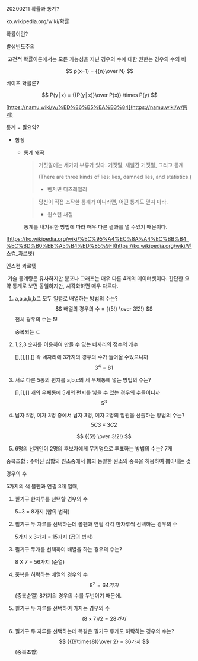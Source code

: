 20200211 확률과 통계?



ko.wikipedia.org/wiki/확률



확률이란?

발생빈도주의 

​	고전적 확률이론에서는 모든 가능성을 지닌 경우의 수에 대한 원한는 경우의 수의 비


$$
p(x=1) = {{n}\over N}
$$




베이즈 확률론?
	
$$
P(y│x) = {{P(y│x)}\over P(x)} \times P(y)
$$




[https://namu.wiki/w/%ED%86%B5%EA%B3%84](https://namu.wiki/w/통계)

통계 = 필요악?

- 함정 

  - 통계 왜곡

    > 거짓말에는 세가지 부류가 있다. 거짓말, 새빨간 거짓말, 그리고 통계
    >
    > (There are three kinds of lies: lies, damned lies, and statistics.)
    >
    > - 벤저민 디즈레일리

    >당신이 직접 조작한 통계가 아니라면, 어떤 통계도 믿지 마라.
    >
    >- 윈스턴 처칠

    통계를 내기위한 방법에 따라 매우 다른 결과를 낼 수있기 때문이다.





[https://ko.wikipedia.org/wiki/%EC%95%A4%EC%8A%A4%EC%BB%B4_%EC%BD%B0%EB%A5%B4%ED%85%9F](https://ko.wikipedia.org/wiki/앤스컴_콰르텟)

엔스컴 콰르텟

​	기술 통계량은 유사하지만 분포나 그래프는 매우 다른 4개의 데이터셋이다. 간단한 요약 통계로 보면 동일하지만, 시각화하면 매우 다르다.





1. a,a,a,b,b르 모두 일렬로 배열하는 방법의 수는?
   $$
   배열의 경우의 수 = {{5!} \over 3!2!}
   $$
   전체 경우의 수는 5! 

   중복되는 ㄷ

2. 1,2,3 숫자를 이용하여 만들 수 있는 네자리의 정수의 개수

   [],[],[],[] 각 네자리에 3가지의 경우의 수가 들어올 수있으니까
   $$
   3^4 = 81
   $$
   
3. 서로 다른 5통의 편지를  a,b,c의 세 우체통에 넣는 방법의 수는?

   [],[],[] 개의 우체통에 5개의 편지를 넣을 수 있는 경우의 수들이니까 
   $$
   5^3
   $$
   
4. 남자 5명, 여자 3명 중에서 남자 3명, 여자 2명의 임원을 선출하는 방법의 수는?
   $$
   5C3 \times 3C2
   $$

   $$
   {{5!} \over 3!2!}
   $$

   

5. 6명의 선거인이 2명의 후보자에게 무기명으로 투표하는 방법의 수는? 7개



중복조합 : 주어진 집합의 원소중에서 뽑되 동일한 원소의 중복을 허용하여 뽑아내는 것 



경우의 수

5가지의 색 볼펜과 연필 3개 일때,

1. 필기구 한자루를 선택할 경우의 수 

   5+3 = 8가지  (합의 법칙)

2. 필기구 두 자루를 선택하는데 볼펜과 연필 각각 한자루씩 선택하는 경우의 수

   5가지 x 3가지 = 15가지 (곱의 법칙)
   
3. 필기구 두개를 선택하여 배열을 하는 경우의 수는? 

   8 X 7 = 56가지 (순열)

4. 중복을 허락하는 배열의 경우의 수
   $$
   8^2 = 64가지
   $$
   (중복순열)  8가지의 경우의 수를 두번이기 때문에.

5. 필기구 두 자루를 선택하여 가지는 경우의 수 
   $$
   (8\times7)/2 = 28가지
   $$

6. 필기구 두 자루를 선택하는데 똑같은 필기구 두개도 허락하는 경우의 수는?
   $$
   {{(9\times8)}\over 2} = 36가지 
   $$
   (중복조합)



